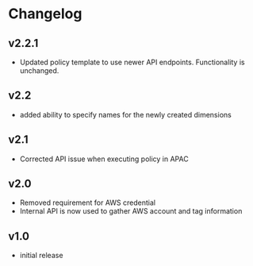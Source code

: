 # Changelog

## v2.2.1

- Updated policy template to use newer API endpoints. Functionality is unchanged.

## v2.2

- added ability to specify names for the newly created dimensions

## v2.1

- Corrected API issue when executing policy in APAC

## v2.0

- Removed requirement for AWS credential
- Internal API is now used to gather AWS account and tag information

## v1.0

- initial release
